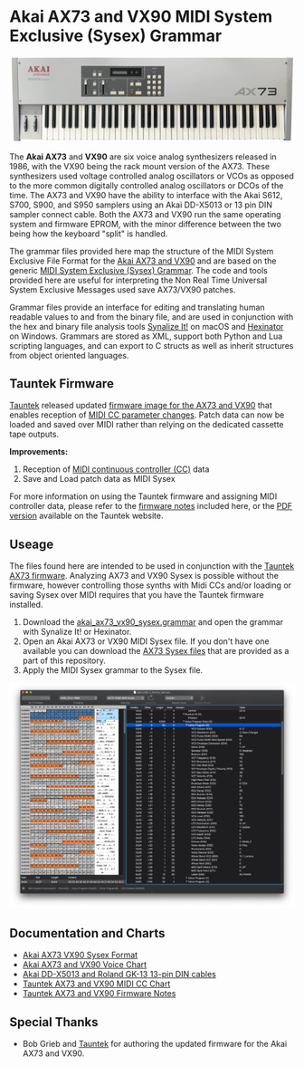 # Akai AX73 and VX90 MIDI System Exclusive (Sysex) Grammar

![Akai AX73 screenshot](./images/ax73_transparent.png?raw=true)

The **Akai AX73** and **VX90** are six voice analog synthesizers released in 1986, with the VX90 being the rack mount version of the AX73. These synthesizers used voltage controlled analog oscillators or VCOs as opposed to the more common digitally controlled analog oscillators or DCOs of the time. The AX73 and VX90 have the ability to interface with the Akai S612, S700, S900, and S950 samplers using an Akai DD-X5013 or 13 pin DIN sampler connect cable. Both the AX73 and VX90 run the same operating system and firmware EPROM, with the minor difference between the two being how the keyboard "split" is handled.

The grammar files provided here map the structure of the MIDI System Exclusive File Format for the [Akai AX73 and VX90](https://en.wikipedia.org/wiki/Akai#AX_series_analog_synthesizers) and are based on the generic [MIDI System Exclusive (Sysex) Grammar](https://github.com/codemechanic/midi-sysex-grammar). The code and tools provided here are useful for interpreting the Non Real Time Universal System Exclusive Messages used save AX73/VX90 patches.

Grammar files provide an interface for editing and translating human readable values to and from the binary file, and are used in conjunction with the hex and binary file analysis tools [Synalize It!](https://www.synalysis.net) on macOS and [Hexinator](https://hexinator.com) on Windows. Grammars are stored as XML, support both Python and Lua scripting languages, and can export to C structs as well as inherit structures from object oriented languages.

## Tauntek Firmware

[Tauntek](http://tauntek.com) released updated [firmware image for the AX73 and VX90](http://www.tauntek.com/AX73.htm) that enables reception of [MIDI CC parameter changes](./docs/ax73_vx90_midi_cc.md). Patch data can now be loaded and saved over MIDI rather than relying on the dedicated cassette tape outputs.

**Improvements:**
1. Reception of [MIDI continuous controller (CC)](./docs/ax73_vx90_midi_cc.md) data
2. Save and Load patch data as MIDI Sysex

For more information on using the Tauntek firmware and assigning MIDI controller data, please refer to the [firmware notes](./docs/ax73_vx90_tauntek_notes.md) included here, or the [PDF version](http://www.tauntek.com/ax73ccmap.pdf) available on the Tauntek website.

## Useage

The files found here are intended to be used in conjunction with the [Tauntek AX73 firmware](http://www.tauntek.com/AX73.htm). Analyzing AX73 and VX90 Sysex is possible without the firmware, however controlling those synths with Midi CCs and/or loading or saving Sysex over MIDI requires that you have the Tauntek firmware installed.

1. Download the [akai_ax73_vx90_sysex.grammar](./grammar/ax73_vx90_sysex.grammar?raw=true) and open the grammar with Synalize It! or Hexinator.
2. Open an Akai AX73 or VX90 MIDI Sysex file. If you don't have one available you can download the [AX73 Sysex files](./sysex/factory/AX73_VX90_factory.syx?raw=true) that are provided as a part of this repository.
3. Apply the MIDI Sysex grammar to the Sysex file.

![AX73 Sysex screenshot](./images/screenshot_1.png?raw=true)

## Documentation and Charts
* [Akai AX73 VX90 Sysex Format](./docs/ax73_vx90_sysex_format.md)
* [Akai AX73 and VX90 Voice Chart](./docs/ax73_vx90_voice_chart.md)
* [Akai DD-X5013 and Roland GK-13 13-pin DIN cables](./docs/ddx5013_and_gr15_din_cables.md)
* [Tauntek AX73 and VX90 MIDI CC Chart](./docs/ax73_vx90_midi_cc.md)
* [Tauntek AX73 and VX90 Firmware Notes](./docs/ax73_vx90_tauntek_notes.md)

## Special Thanks
* Bob Grieb and [Tauntek](http://tauntek.com) for authoring the updated firmware for the Akai AX73 and VX90.
